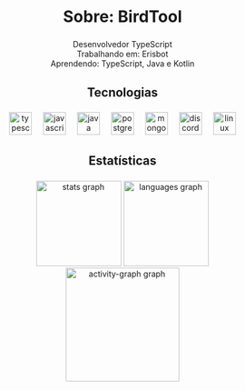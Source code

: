 <h1 align="center">Sobre: BirdTool</h1>

###

<p align="center">Desenvolvedor TypeScript<br>Trabalhando em: Erisbot<br>Aprendendo: TypeScript, Java e Kotlin</p>

###

<h2 align="center">Tecnologias</h2>

###

<div align="center">
  <img src="https://skillicons.dev/icons?i=ts" height="40" alt="typescript logo"  />
  <img width="12" />
  <img src="https://skillicons.dev/icons?i=js" height="40" alt="javascript logo"  />
  <img width="12" />
  <img src="https://skillicons.dev/icons?i=java" height="40" alt="java logo"  />
  <img width="12" />
  <img src="https://skillicons.dev/icons?i=postgres" height="40" alt="postgresql logo"  />
  <img width="12" />
  <img src="https://skillicons.dev/icons?i=mongodb" height="40" alt="mongodb logo"  />
  <img width="12" />
  <img src="https://skillicons.dev/icons?i=discord" height="40" alt="discord logo"  />
  <img width="12" />
  <img src="https://skillicons.dev/icons?i=linux" height="40" alt="linux logo"  />
</div>

###

<h2 align="center">Estatísticas</h2>

###

<div align="center">
  <img src="https://github-readme-stats.vercel.app/api?username=BirdTool&hide_title=false&hide_rank=false&show_icons=true&include_all_commits=true&count_private=true&disable_animations=false&theme=nord&locale=pt-br&hide_border=false&order=1&custom_title=Minhas%20Estat%C3%ADsticas" height="150" alt="stats graph"  />
  <img src="https://github-readme-stats.vercel.app/api/top-langs?username=BirdTool&locale=pt-br&hide_title=false&layout=compact&card_width=320&langs_count=4&theme=nord&hide_border=false&order=2" height="150" alt="languages graph"  />
  <img src="https://github-readme-activity-graph.vercel.app/graph?username=BirdTool&radius=16&theme=nord&area=true&order=5" height="200" alt="activity-graph graph"  />
</div>

###
